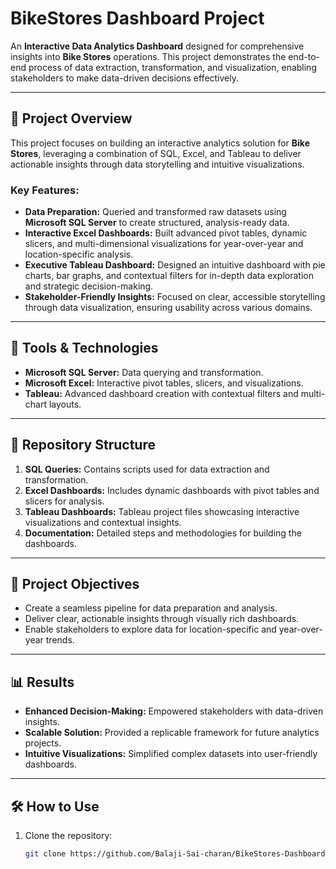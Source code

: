 # BikeStores Dashboard Project

An **Interactive Data Analytics Dashboard** designed for comprehensive insights into **Bike Stores** operations. This project demonstrates the end-to-end process of data extraction, transformation, and visualization, enabling stakeholders to make data-driven decisions effectively.

---

## 📝 Project Overview

This project focuses on building an interactive analytics solution for **Bike Stores**, leveraging a combination of SQL, Excel, and Tableau to deliver actionable insights through data storytelling and intuitive visualizations.

### Key Features:
- **Data Preparation:** Queried and transformed raw datasets using **Microsoft SQL Server** to create structured, analysis-ready data.  
- **Interactive Excel Dashboards:** Built advanced pivot tables, dynamic slicers, and multi-dimensional visualizations for year-over-year and location-specific analysis.  
- **Executive Tableau Dashboard:** Designed an intuitive dashboard with pie charts, bar graphs, and contextual filters for in-depth data exploration and strategic decision-making.  
- **Stakeholder-Friendly Insights:** Focused on clear, accessible storytelling through data visualization, ensuring usability across various domains.  

---

## 🚀 Tools & Technologies
- **Microsoft SQL Server:** Data querying and transformation.  
- **Microsoft Excel:** Interactive pivot tables, slicers, and visualizations.  
- **Tableau:** Advanced dashboard creation with contextual filters and multi-chart layouts.  

---

## 📂 Repository Structure
1. **SQL Queries:** Contains scripts used for data extraction and transformation.  
2. **Excel Dashboards:** Includes dynamic dashboards with pivot tables and slicers for analysis.  
3. **Tableau Dashboards:** Tableau project files showcasing interactive visualizations and contextual insights.  
4. **Documentation:** Detailed steps and methodologies for building the dashboards.  

---

## 🎯 Project Objectives
- Create a seamless pipeline for data preparation and analysis.  
- Deliver clear, actionable insights through visually rich dashboards.  
- Enable stakeholders to explore data for location-specific and year-over-year trends.  

---

## 📊 Results
- **Enhanced Decision-Making:** Empowered stakeholders with data-driven insights.  
- **Scalable Solution:** Provided a replicable framework for future analytics projects.  
- **Intuitive Visualizations:** Simplified complex datasets into user-friendly dashboards.  

---

## 🛠 How to Use
1. Clone the repository:  
   ```bash
   git clone https://github.com/Balaji-Sai-charan/BikeStores-Dashboard.git
